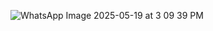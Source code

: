 
![WhatsApp Image 2025-05-19 at 3 09 39 PM](https://github.com/user-attachments/assets/8ffe0b9b-63a3-463b-ac76-9f1f3944c604)
